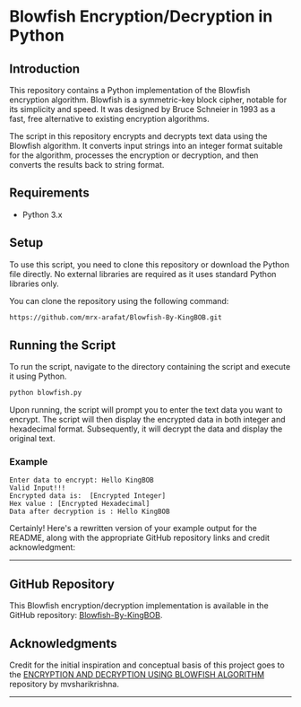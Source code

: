 # Blowfish Encryption/Decryption in Python

## Introduction

This repository contains a Python implementation of the Blowfish encryption algorithm. Blowfish is a symmetric-key block cipher, notable for its simplicity and speed. It was designed by Bruce Schneier in 1993 as a fast, free alternative to existing encryption algorithms.

The script in this repository encrypts and decrypts text data using the Blowfish algorithm. It converts input strings into an integer format suitable for the algorithm, processes the encryption or decryption, and then converts the results back to string format.

## Requirements

- Python 3.x

## Setup

To use this script, you need to clone this repository or download the Python file directly. No external libraries are required as it uses standard Python libraries only.

You can clone the repository using the following command:

```bash
https://github.com/mrx-arafat/Blowfish-By-KingBOB.git
```

## Running the Script

To run the script, navigate to the directory containing the script and execute it using Python.

```bash
python blowfish.py
```

Upon running, the script will prompt you to enter the text data you want to encrypt. The script will then display the encrypted data in both integer and hexadecimal format. Subsequently, it will decrypt the data and display the original text.

### Example

```
Enter data to encrypt: Hello KingBOB
Valid Input!!!
Encrypted data is:  [Encrypted Integer]
Hex value : [Encrypted Hexadecimal]
Data after decryption is : Hello KingBOB
```



Certainly! Here's a rewritten version of your example output for the README, along with the appropriate GitHub repository links and credit acknowledgment:

---

## GitHub Repository

This Blowfish encryption/decryption implementation is available in the GitHub repository: [Blowfish-By-KingBOB](https://github.com/mrx-arafat/Blowfish-By-KingBOB).

## Acknowledgments

Credit for the initial inspiration and conceptual basis of this project goes to the [ENCRYPTION AND DECRYPTION USING BLOWFISH ALGORITHM](https://github.com/mvsharikrishna/ENCRYPTION-AND-DECRYPTION-USING-BLOWFISH-ALGORITHM) repository by mvsharikrishna.

---
